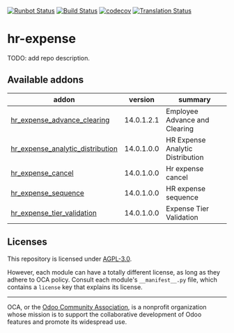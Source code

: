 [![Runbot Status](https://runbot.odoo-community.org/runbot/badge/flat/289/14.0.svg)](https://runbot.odoo-community.org/runbot/repo/github-com-oca-hr-expense-289)
[![Build Status](https://travis-ci.com/OCA/hr-expense.svg?branch=14.0)](https://travis-ci.com/OCA/hr-expense)
[![codecov](https://codecov.io/gh/OCA/hr-expense/branch/14.0/graph/badge.svg)](https://codecov.io/gh/OCA/hr-expense)
[![Translation Status](https://translation.odoo-community.org/widgets/hr-expense-14-0/-/svg-badge.svg)](https://translation.odoo-community.org/engage/hr-expense-14-0/?utm_source=widget)

<!-- /!\ do not modify above this line -->

# hr-expense

TODO: add repo description.

<!-- /!\ do not modify below this line -->

<!-- prettier-ignore-start -->

[//]: # (addons)

Available addons
----------------
addon | version | summary
--- | --- | ---
[hr_expense_advance_clearing](hr_expense_advance_clearing/) | 14.0.1.2.1 | Employee Advance and Clearing
[hr_expense_analytic_distribution](hr_expense_analytic_distribution/) | 14.0.1.0.0 | HR Expense Analytic Distribution
[hr_expense_cancel](hr_expense_cancel/) | 14.0.1.0.0 | Hr expense cancel
[hr_expense_sequence](hr_expense_sequence/) | 14.0.1.0.0 | HR expense sequence
[hr_expense_tier_validation](hr_expense_tier_validation/) | 14.0.1.0.0 | Expense Tier Validation

[//]: # (end addons)

<!-- prettier-ignore-end -->

## Licenses

This repository is licensed under [AGPL-3.0](LICENSE).

However, each module can have a totally different license, as long as they adhere to OCA
policy. Consult each module's `__manifest__.py` file, which contains a `license` key
that explains its license.

----

OCA, or the [Odoo Community Association](http://odoo-community.org/), is a nonprofit
organization whose mission is to support the collaborative development of Odoo features
and promote its widespread use.
